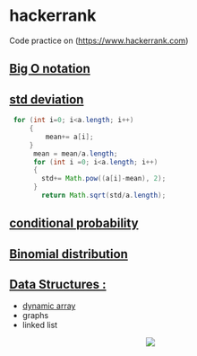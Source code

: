 # hackerrank
Code practice on (https://www.hackerrank.com)


## [Big O notation](https://github.com/antosoa/hackerrank/blob/master/Learning%20Big%20O%20Notation%20With%20O(n)%20Complexity%20-%20DZone%20Performance.pdf)

## [std deviation](https://github.com/antosoa/hackerrank/blob/master/Standard-Deviation)

```java
 for (int i=0; i<a.length; i++)
     {
         mean+= a[i];
     }
      mean = mean/a.length;
      for (int i =0; i<a.length; i++)
      {
        std+= Math.pow((a[i]-mean), 2);
      }
        return Math.sqrt(std/a.length); 
```

## [conditional probability](https://github.com/antosoa/hackerrank/blob/master/Day%203_%20Conditional%20Probability%20_%20HackerRank.pdf)

## [Binomial distribution](https://github.com/antosoa/hackerrank/blob/master/Day%204_%20Binomial%20Distribution%20I%20_%20HackerRank.pdf)

## [Data Structures :](https://github.com/antosoa/hackerrank/tree/master/hackerrankproject/src/datastructures) 
- [dynamic array](https://github.com/antosoa/hackerrank/blob/master/hackerrankproject/src/datastructures/dynamicarray/Solution.java)
- graphs
- linked list
<p align="center">
	<img src="https://static.javatpoint.com/corebasic/programs/images/java-singly-linked-list-examples.png">
</p>

